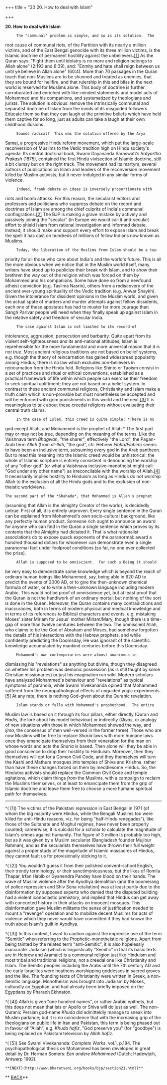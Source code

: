 +++
title = "20 20. How to deal with Islam"

+++
<div class="Section1">

**20. How to deal with Islam**

 

         The "communal" problem is simple, and so is its solution.  The
root cause of communal riots, of the Partition with its nearly a million
victims, and of the East Bengal genocide with its three million victims,
is the Islamic doctrine of permanent hostility against the
unbelievers.[\[1\]](#_edn1)  As the Quran says: "Fight them until
idolatry is no more and religion belongs to Allah alone" (2:193 and
8:39), and: "Enmity and hate shall reign between us until ye believe in
Allah alone" (60:4).  More than 70 passages in the Quran teach that
non-Muslims are to be shunned and treated as enemies, that they are
bound for hellfire, and that rulership in this and bliss in the next
world is reserved for Muslims alone.  This body of doctrine is further
corroborated and enriched with like-minded statements and model acts of
Mohammed and his companions, and systematized by theologians and
jurists.  The solution is obvious: remove the intrinsically communal and
separatist doctrine of Islam from the minds of its misguided followers. 
Educate them so that they can laugh at the primitive beliefs which have
held them captive for so long, just as adults can take a laugh at their
own childhood illusions.

 

         Sounds radical?  This was the solution offered by the Arya
Samaj, a progressive Hindu reform movement, which put the large-scale
reconversion of Muslims to the Vedic tradition high on Hindu society's
agenda.  Its central doctrinal book, Swami Dayananda Saraswati's
*Satyartha Prakash* (1875), contained the first Hindu vivisection of
Islamic doctrine, still a bit clumsy but on the right track.  The
movement had its martyrs, several authors of publications on Islam and
leaders of the reconversion movement killed by Muslim activists; but it
never indulged in any similar forms of violence. 

 

         Indeed, frank debate on ideas is inversely proportionate with
riots and bomb attacks.  For this reason, the secularist editors and
professors and politicians who suppress debate on the record and
doctrines of Islam are among the chief culprits of India's communal
conflagrations.[\[2\]](#_edn2)  The BJP is making a grave mistake by
actively and passively joining the "secular" (in Europe we would call it
anti-secular) effort to shield Islam from rational investigation and
informed debate.  Instead, it should make and support every effort to
expose Islam and break the spell it has cast on hundreds of millions of
fellow Indians now known as Muslims.

 

         Today, the liberation of the Muslims from Islam should be a top
priority for all those who care about India's and the world's future. 
This is all the more obvious when we notice that in the Muslim world
itself, many writers have stood up to publicize their break with Islam,
and to show their brethren the way out of the religion which was forced
on them by Mohammed and his companions.  Some have done so from a
newfound atheist conviction (e.g. Taslima Nasrin), others from a
rediscovery of the ancient ever-young spirituality of the Vedic
tradition (e.g. Anwar Shaykh).  Given the intolerance for dissident
opinions in the Muslim world, and given the actual spate of murders and
murder attempts against fellow dissidents, each one of these apostates
has had to muster far more courage than Sangh Parivar people will need
when they finally speak up against Islam in the relative safety and
freedom of secular India.

 

         The case against Islam is not limited to its record of
intolerance, aggression, persecution and barbarity.  Quite apart from
its violent self-righteousness and its anti-national attitudes, Islam is
reprehensible for the more fundamental and more universal reason that it
*is not true*.  Most ancient religious traditions are not based on
belief systems, e.g. though the theory of reincarnation has gained
widespread popularity among Hindus, there is no law which excludes
non-believers in reincarnation from the Hindu fold.  Religions like
Shinto or Taoism consist in a set of practices and ritual or ethical
conventions, established as a practical framework of life within which
people can exercise their freedom to seek spiritual upliftment; they are
not based on a belief system.  In contrast to these ancient communal
religions, Christianity and Islam make a truth claim which is
non-provable but must nonetheless be accepted and will be enforced with
grim punishments in this world and the next.[\[3\]](#_edn3)  It is
meaningless to talk about these creedal religions without evaluating
their central truth claims.

 

         In the case of Islam, this creed is quite simple: *There is no
god except Allah, and Mohammed is the prophet of Allah.*  The first part
may or may not be true, depending on the meaning of the terms.  Like the
Vaishnava term *Bhagwan*, "the sharer", effectively "the Lord", the
Pagan-Arab term *Allah* (from *al-Ilah*, "the god", cfr. Hebrew
*Eloha/Elohim*) seems to have been an inclusive term, subsuming every
god in the Arab pantheon.  But to read this meaning into the Islamic
creed would be unhistorical: the whole of Islamic scripture is entirely
consistent in denouncing the worship of any "other god" (or what a
Vaishnava inclusive-monotheist might call: "God under any other name")
as irreconcilable with the worship of Allah.[\[4\]](#_edn4)  It
necessarily implies hostility to Hinduism as long as Hindus do not
worship Allah to the exclusion of all the Hindu gods and to the
exclusion of non-theistic worldviews.

 

    The second part of the *Shahada*, that Mohammed is Allah's prophet
(assuming that Allah is the almighty Creator of the world), is decidedly
untrue.  First of all, it is entirely unproven.  Every single sentence
in the Quran can be explained from Mohammed's own socio-cultural
background, like any perfectly human product.  Someone rich ought to
announce an award for anyone who can find in the Quran a single sentence
which proves by its contents that the Almighty had dictated it.  That is
what rationalist associations do to expose quack exponents of the
paranormal: award a hundred thousand dollars for whomever can
demonstrate even a single paranormal fact under foolproof conditions (so
far, no one ever collected the prize).

 

         Allah is supposed to be omniscient.  For such a Being it should
be very easy to demonstrate some knowledge which is beyond the reach of
ordinary human beings like Mohammed, say, being able in 620 AD to
predict the events of 2000 AD, or to give the then-unknown chemical
formula of water, or to write a then-unknown language including modern
Arabic.  This would not be proof of omniscience yet, but at least proof
that the Quran is not the handiwork of an ordinary mortal; but nothing
of the sort is done in the Quran.  Moreover, the Quran contains many
contradictions and inaccuracies, both in terms of modern physical and
medical knowledge and in terms of its references to Biblical characters
and events, e.g. mistaking Moses' sister Miriam for Jesus' mother
Miriam/Mary, though there is a time-gap of more than twelve centuries
between the two.  The omniscient Allah, who claims to be the God of
Abraham and Moses, had somehow forgotten the details of his interactions
with the Hebrew prophets, and while confidently predicting the Doomsday,
He was ignorant of the scientific knowledge accumulated by mankind
centuries before this Doomsday.

 

         Mohammed's own contemporaries were almost unanimous in
dismissing his "revelations" as anything but divine, though they
disagreed on whether his problem was demonic possession (as is still
taught by some Christian missionaries) or just his imagination run
wild.  Modern scholars have analyzed Mohammed's behaviour and
"revelations" as typical symptoms of paranoia, while Swami Vivekananda
opined that Mohammed suffered from the neuropathological effects of
unguided yogic experiments.[\[5\]](#_edn5)  At any rate, there is
nothing God-given about the Quranic revelation. 

 

         Islam stands or falls with Mohammed's prophethood.  The entire
Muslim law is based on it through its four pillars, either directly
(Quran and *Hadis*, the lore about his model behaviour) or indirectly
(*Qiyas*, or analogy of new situations with those in which Mohammed
showed the way, and *Ijma*, the consensus of men well-versed in the
former three).  Those who are now Muslims will be free to replace
*Sharia* laws with more humane laws once they emancipate themselves from
their veneration for the man on whose words and acts the *Sharia* is
based.  Then alone will they be able in good conscience to drop their
hostility to Hinduism.  Moreover, then they themselves will opt for a
Comon Civil Code, and they themselves will turn the Kashi and Mathura
mosques into temples of Shiva and Krishna, rather than have these
changes forced on them by meddlesome Hindus.  So, the Hindutva activists
should replace the Common Civil Code and temple agitations, which claim
things *from* the Muslims, with a campaign to reclaim the Muslims
themselves, or at least to emancipate them from the grip of Islamic
doctrine and leave them free to choose a more humane spiritual path for
themselves.

 

 

 

 

</div>

<div style="mso-element:endnote-list">

  

------------------------------------------------------------------------

<div id="edn1" style="mso-element:endnote">

[](#_ednref1)^(             \[1\])  The victims of the Pakistani
repression in East Bengal in 1971 (of whom the big majority were Hindus,
while the Bengali Muslims too were killed for anti-Hindu reasons, viz.
for being "half-Hindu renegades"), like those of the Sultanate and
Moghul regimes, have never been properly counted; careerwise, it is
suicidal for a scholar to calculate the magnitude of Islam's crimes
against humanity.  The figure of 3 million is probably too high, but as
it was given by a Muslim secularist (Bangladesh founder Mujibur Rahman),
and as the secularists themselves have thrown their full weight against
a proper study of the magnitude of Islamic massacres of Hindus, they
cannot fault us for provisionally sticking to it. 

</div>

<div id="edn2" style="mso-element:endnote">

[](#_ednref2)^(             \[2\])  You wouldn't guess it from their
polished convent-school English, their trendy terminology, or their
sanctimoniousness, but the likes of Romila Thapar, Irfan Habib or
Gyanendra Pandey have blood on their hands.  The wave of Muslim violence
after the Ayodhya demolition (and the boomerang of police repression and
Shiv Sena retaliation) was at least partly due to the disinformation by
supposed experts who denied that the disputed building had a violent
iconoclastic prehistory, and implied that Hindus can get away with
concocted history in their attacks on innocent mosques.  This
disinformation gave Muslim militants the sense of justification needed
to mount a "revenge" operation and to mobilize decent Muslims for acts
of violence which they never would have committed if they had known the
truth about Islam's guilt in Ayodhya.

</div>

<div id="edn3" style="mso-element:endnote">

[](#_ednref3)^(             \[3\])  In this context, I want to caution
against the imprecise use of the term "Semitic" when referring to the
Prophetic-monotheistic religions.  Apart from being tainted by the
related term "anti-Semitic", it is also hopelessly inaccurate.  Judaism
(which is linguistically "Semitic" in that its basic texts are in Hebrew
and Aramaic) is a communal religion just like Hinduism and most tribal
and traditional religions, not a creedal one like Christianity and
Islam.  The Semitic peoples including the Arabs until the 7th century AD
and the early Israelites were heathens worshipping goddesses in sacred
groves and the like.  The founding texts of Christianity were written in
Greek, a non-Semitic language.  Monotheism was brought into Judaism by
Moses, culturally an Egyptian, and had already been briefly imposed on
the Egyptians by Pharaoh Ekhnaton.

</div>

<div id="edn4" style="mso-element:endnote">

[](#_ednref4)^(             \[4\])  Allah is given "one hundred names",
or rather Arabic epithets, but this does not mean that Isis or Apollo or
Shiva will do just as well.  The non-Quranic Persian god-name *Khuda*
did admitteldly manage to sneak into Muslim parlance; but it is no
coincidence that with the increasing grip of the theologians on public
life in Iran and Pakistan, this term is being phased out in favour of
"Allah", e.g. *Khuda hafiz*, "God preserve you" (for "goodbye") is being
replaced on Pakistani television by *Allah hafiz*.

</div>

<div id="edn5" style="mso-element:endnote">

[](#_ednref5)^(             \[5\])  See Swami Vivekananda: *Complete
Works*, vol.1, p.184.  The psychopathological thesis on Mohammed has
been developed in great detail by Dr. Herman Somers: *Een andere
Mohammed* (Dutch; Hadewijch, Antwerp 1992).

 

    **[NEXT](http://www.bharatvani.org/books/bjp/section21.html)**

**    [BACK](http://www.bharatvani.org/books/bjp/section19.html)**

</div>

</div>
